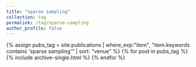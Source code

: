 ```yaml
---
title: "sparse sampling"
collection: tag
permalink: /tag/sparse-sampling
author_profile: false
---
```

{% assign pubs_tag = site.publications | where_exp:"item", "item.keywords contains 'sparse sampling'" | sort: "venue" %}
{% for post in pubs_tag %}
  {% include archive-single.html %}
{% endfor %}